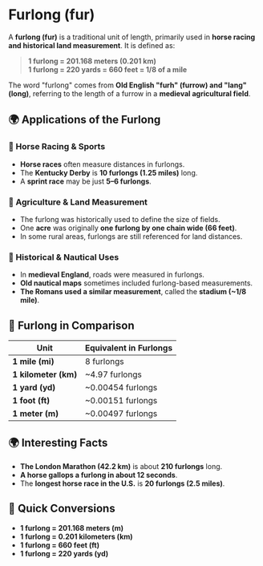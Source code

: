 # Furlong (fur)

A **furlong (fur)** is a traditional unit of length, primarily used in **horse racing and historical land measurement**. It is defined as:

> **1 furlong = 201.168 meters (0.201 km)**  
> **1 furlong = 220 yards = 660 feet = 1/8 of a mile**

The word "furlong" comes from **Old English "furh" (furrow) and "lang" (long)**, referring to the length of a furrow in a **medieval agricultural field**.

## 🌍 Applications of the Furlong

### **🔹 Horse Racing & Sports**
- **Horse races** often measure distances in furlongs.
- The **Kentucky Derby** is **10 furlongs (1.25 miles)** long.
- A **sprint race** may be just **5–6 furlongs**.

### **🔹 Agriculture & Land Measurement**
- The furlong was historically used to define the size of fields.
- One **acre** was originally **one furlong by one chain wide (66 feet)**.
- In some rural areas, furlongs are still referenced for land distances.

### **🔹 Historical & Nautical Uses**
- In **medieval England**, roads were measured in furlongs.
- **Old nautical maps** sometimes included furlong-based measurements.
- **The Romans used a similar measurement**, called the **stadium (~1/8 mile)**.

## 📏 Furlong in Comparison

| Unit | Equivalent in Furlongs |
|------|-----------------------|
| **1 mile (mi)** | 8 furlongs |
| **1 kilometer (km)** | ~4.97 furlongs |
| **1 yard (yd)** | ~0.00454 furlongs |
| **1 foot (ft)** | ~0.00151 furlongs |
| **1 meter (m)** | ~0.00497 furlongs |

## 🌍 Interesting Facts
- **The London Marathon (42.2 km)** is about **210 furlongs** long.
- **A horse gallops a furlong in about 12 seconds**.
- The **longest horse race in the U.S.** is **20 furlongs (2.5 miles)**.

## 🔄 Quick Conversions
- **1 furlong = 201.168 meters (m)**
- **1 furlong = 0.201 kilometers (km)**
- **1 furlong = 660 feet (ft)**
- **1 furlong = 220 yards (yd)**